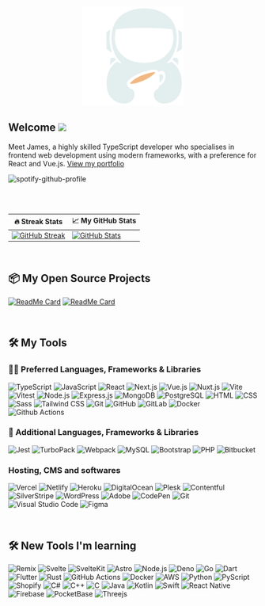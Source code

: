 <p align="center">
   <img height="200" src="./assets/jp.coffee.svg" alt="Scaffolding.Coffee logo">
</p>

## Welcome <img src="https://media.giphy.com/media/hvRJCLFzcasrR4ia7z/giphy.gif" width="28">

Meet James, a highly skilled TypeScript developer who specialises in frontend web development using modern frameworks, with a preference for React and Vue.js.
[View my portfolio](https://jp.coffee)

![spotify-github-profile](https://spotify-github-profile.vercel.app/api/view?uid=31iisadcqke5h2hlg5ptghquj36e&cover_image=true&theme=natemoo-re&bar_color_cover=true&bar_color=0ab404)

<br />
<br />

| 🔥 Streak Stats                                                                                                                                    | 📈 My GitHub Stats                                                                                                                                                               |
| -------------------------------------------------------------------------------------------------------------------------------------------------- | -------------------------------------------------------------------------------------------------------------------------------------------------------------------------------- |
| [![GitHub Streak](https://streak-stats.demolab.com?user=jp-coffee&count_private=true&theme=radical&hide_border=true)](https://git.io/streak-stats) | [![GitHub Stats](https://github-readme-stats.vercel.app/api?username=jp-coffee&count_private=true&show_icons=true&theme=radical&hide_border=true)](https://github.com/jp-coffee) |

<br />

## 📦 My Open Source Projects

[![ReadMe Card](https://github-readme-stats.vercel.app/api/pin/?username=jp-coffee&repo=scaffolding.coffee&theme=radical&hide_border=true)](https://github.com/jp-coffee/scaffolding.coffee)
[![ReadMe Card](https://github-readme-stats.vercel.app/api/pin/?username=windup-app&repo=WindUp-CLI&theme=radical&hide_border=true)](https://github.com/windup-app/WindUp-CLI)

<br />

## 🛠️ My Tools

### 👨‍💻 Preferred Languages, Frameworks & Libraries

![TypeScript](https://img.shields.io/badge/-TypeScript-3178C6?logo=TypeScript&logoColor=white)
![JavaScript](https://img.shields.io/badge/-JavaScript-F7DF1E?logo=JavaScript&logoColor=black)
![React](https://img.shields.io/badge/-React-61DAFB?logo=React&logoColor=black)
![Next.js](https://img.shields.io/badge/-Next.js-000000?logo=Next.js&logoColor=white)
![Vue.js](https://img.shields.io/badge/-Vue.js-4FC08D?logo=Vue.js&logoColor=white)
![Nuxt.js](https://img.shields.io/badge/-Nuxt.js-70DC82?logo=Nuxt.js&logoColor=black)
![Vite](https://img.shields.io/badge/-Vite-4FC08D?logo=Vite&logoColor=white)
![Vitest](https://img.shields.io/badge/-Vitest-4FC08D?logo=Vitest&logoColor=white)
![Node.js](https://img.shields.io/badge/-Node.js-339933?logo=Node.js&logoColor=white)
![Express.js](https://img.shields.io/badge/-Express-000000?logo=Express&logoColor=white)
![MongoDB](https://img.shields.io/badge/-MongoDB-47A248?logo=MongoDB&logoColor=white)
![PostgreSQL](https://img.shields.io/badge/-PostgreSQL-336791?logo=PostgreSQL&logoColor=white)
![HTML](https://img.shields.io/badge/-HTML-E34F26?logo=html5&logoColor=white)
![CSS](https://img.shields.io/badge/-CSS-1572B6?logo=css3&logoColor=white)
![Sass](https://img.shields.io/badge/-Sass-CC6699?logo=sass&logoColor=white)
![Tailwind CSS](https://img.shields.io/badge/-Tailwind%20CSS-06B6D4?logo=Tailwind%20CSS&logoColor=white)
![Git](https://img.shields.io/badge/-Git-F05032?logo=Git&logoColor=white)
![GitHub](https://img.shields.io/badge/-GitHub-181717?logo=GitHub&logoColor=white)
![GitLab](https://img.shields.io/badge/-GitLab-FCA121?logo=GitLab&logoColor=white)
![Docker](https://img.shields.io/badge/-Docker-2496ED?logo=Docker&logoColor=white)
![Github Actions](https://img.shields.io/badge/-Github%20Actions-2088FF?logo=Github%20Actions&logoColor=white)

### 🧰 Additional Languages, Frameworks & Libraries

![Jest](https://img.shields.io/badge/-Jest-C21325?logo=Jest&logoColor=white)
![TurboPack](https://img.shields.io/badge/-TurboPack-4FC08D?logo=Vercel&logoColor=white)
![Webpack](https://img.shields.io/badge/-Webpack-8DD6F9?logo=Webpack&logoColor=black)
![MySQL](https://img.shields.io/badge/-MySQL-4479A1?logo=MySQL&logoColor=white)
![Bootstrap](https://img.shields.io/badge/-Bootstrap-7952B3?logo=Bootstrap&logoColor=white)
![PHP](https://img.shields.io/badge/-PHP-777BB4?logo=PHP&logoColor=white)
![Bitbucket](https://img.shields.io/badge/-Bitbucket-0052CC?logo=Bitbucket&logoColor=white)

### Hosting, CMS and softwares

![Vercel](https://img.shields.io/badge/-Vercel-000000?logo=Vercel&logoColor=white)
![Netlify](https://img.shields.io/badge/-Netlify-00C7B7?logo=Netlify&logoColor=white)
![Heroku](https://img.shields.io/badge/-Heroku-430098?logo=Heroku&logoColor=white)
![DigitalOcean](https://img.shields.io/badge/-DigitalOcean-0080FF?logo=DigitalOcean&logoColor=white)
![Plesk](https://img.shields.io/badge/-Plesk-FFC000?logo=Plesk&logoColor=black)
![Contentful](https://img.shields.io/badge/-Contentful-000000?logo=Contentful&logoColor=white)
![SilverStripe](https://img.shields.io/badge/-SilverStripe-000000?&logoColor=white)
![WordPress](https://img.shields.io/badge/-WordPress-21759B?logo=WordPress&logoColor=white)
![Adobe](https://img.shields.io/badge/-Adobe-FF0000?logo=Adobe&logoColor=white)
![CodePen](https://img.shields.io/badge/-CodePen-000000?logo=CodePen&logoColor=white)
![Git](https://img.shields.io/badge/-Git-F05032?logo=Git&logoColor=white)
![Visual Studio Code](https://img.shields.io/badge/-Visual%20Studio%20Code-007ACC?logo=Visual%20Studio%20Code&logoColor=white)
![Figma](https://img.shields.io/badge/-Figma-F24E1E?logo=Figma&logoColor=white)

<br />

## 🛠️ New Tools I'm learning

![Remix](https://img.shields.io/badge/-Remix-FF4D58?logo=Remix&logoColor=white)
![Svelte](https://img.shields.io/badge/-Svelte-FF3E00?logo=Svelte&logoColor=white)
![SvelteKit](https://img.shields.io/badge/-SvelteKit-FF3E00?logo=Svelte&logoColor=white)
![Astro](https://img.shields.io/badge/-Astro-FF4D58?logo=Astro&logoColor=white)
![Node.js](https://img.shields.io/badge/-Node.js-339933?logo=Node.js&logoColor=white)
![Deno](https://img.shields.io/badge/-Deno-000000?logo=Deno&logoColor=white)
![Go](https://img.shields.io/badge/-Go-00ADD8?logo=Go&logoColor=white)
![Dart](https://img.shields.io/badge/-Dart-0175C2?logo=Dart&logoColor=white)
![Flutter](https://img.shields.io/badge/-Flutter-02569B?logo=Flutter&logoColor=white)
![Rust](https://img.shields.io/badge/-Rust-000000?logo=Rust&logoColor=white)
![GitHub Actions](https://img.shields.io/badge/-GitHub%20Actions-2088FF?logo=GitHub%20Actions&logoColor=white)
![Docker](https://img.shields.io/badge/-Docker-2496ED?logo=Docker&logoColor=white)
![AWS](https://img.shields.io/badge/-AWS-232F3E?logo=Amazon%20AWS&logoColor=white)
![Python](https://img.shields.io/badge/-Python-3776AB?logo=Python&logoColor=white)
![PyScript](https://img.shields.io/badge/-PyScript-3776AB?logo=Python&logoColor=white)
![Shopify](https://img.shields.io/badge/-Shopify-7AB55C?logo=Shopify&logoColor=white)
![C#](https://img.shields.io/badge/-C%23-239120?logo=C%20Sharp&logoColor=white)
![C++](https://img.shields.io/badge/-C++-00599C?logo=C%2B%2B&logoColor=white)
![C](https://img.shields.io/badge/-C-A8B9CC?logo=C&logoColor=white)
![Java](https://img.shields.io/badge/-Java-007396?logo=Java&logoColor=white)
![Kotlin](https://img.shields.io/badge/-Kotlin-0095D5?logo=Kotlin&logoColor=white)
![Swift](https://img.shields.io/badge/-Swift-FA7343?logo=Swift&logoColor=white)
![React Native](https://img.shields.io/badge/-React%20Native-61DAFB?logo=React&logoColor=white)
![Firebase](https://img.shields.io/badge/-Firebase-FFCA28?logo=Firebase&logoColor=black)
![PocketBase](https://img.shields.io/badge/-PocketBase-FFCA28?logo=Firebase&logoColor=black)
![Threejs](https://img.shields.io/badge/-Threejs-000000?logo=Three.js&logoColor=white)
